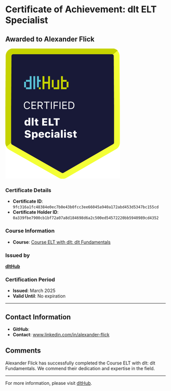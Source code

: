 
# Certificate of Achievement: dlt ELT Specialist

## Awarded to **Alexander Flick**

![Course Image](../badges/dlt_ELT_specialist.png)

### Certificate Details
- **Certificate ID**: `9fc316a1fc48384e0ec7b0e43b0fcc3ee66045a940a172abd453d5347bc155cd`
- **Certificate Holder ID**: `0a339fbe7900cb1bf72a07a8d184698d6a2c500ed54572220bb5940989cd4352`

### Course Information
- **Course**: [Course ELT with dlt: dlt Fundamentals](https://github.com/dlt-hub/dlthub-education/tree/main/courses/dlt_fundamentals_dec_2024)

### Issued by
[**dltHub**](https://dlthub.com/) 

### Certification Period
- **Issued**: March 2025
- **Valid Until**: No expiration

---

## Contact Information
- **GitHub**: 
- **Contact**: www.linkedin.com/in/alexander-flick

## Comments
Alexander Flick has successfully completed the Course ELT with dlt: dlt Fundamentals. We commend their dedication and expertise in the field.

---

For more information, please visit [dltHub](https://dlthub.com/).
    